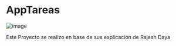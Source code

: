 # AppTareas
![image](https://user-images.githubusercontent.com/109012405/232346958-0eb8a263-427c-43f8-b147-6d33f99139f9.png)

Este Proyecto se realizo en base de sus explicación de Rajesh Daya
